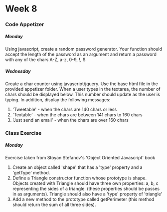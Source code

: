 # Week 8

### Code Appetizer
##### Monday
Using javascript, create a random password generator. Your function should accept the length of the password as an argument and return a password with any of the chars A-Z, a-z, 0-9, !, $
##### Wednesday
Create a char counter using javascript/jquery. Use the base html file in the provided appetizer folder. When a user types in the textarea, the number of chars should be displayed below. This number should update as the user is typing. In addition, display the following messages: <br/>
1. 'Tweetable' - when the chars are 140 chars or less <br/>
2. 'Textable' - when the chars are between 141 chars to 160 chars <br/>
3. 'Just send an email' - when the chars are over 160 chars <br/>

### Class Exercise
##### Monday 
Exercise taken from Stoyan Stefanov's 'Object Oriented Javascript' book <br/>
1. Create an object called 'shape' that has a 'type' property and a 'getType' method. <br/>
2. Define a Triangle constructor function whose prototype is shape. Objects created with Triangle should have three own properties: a, b, c representing the sides of a triangle. (these properties should be passes in as arguments). Triangle should also have a 'type' property of 'triangle'<br/>
3. Add a new method to the prototype called getPerimeter (this method should return the sum of all three sides).


